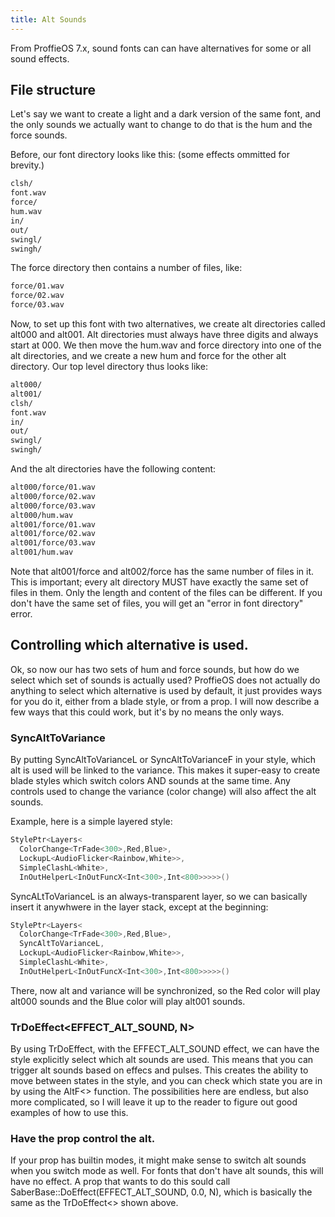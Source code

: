 ```yaml
---
title: Alt Sounds
---
```


From ProffieOS 7.x, sound fonts can can have alternatives for some or all sound effects.

## File structure
Let's say we want to create a light and a dark version of the same font, and the only sounds we actually want to change to do that is the hum and the force sounds.

Before, our font directory looks like this: (some effects ommitted for brevity.)
```txt
clsh/
font.wav
force/
hum.wav
in/
out/
swingl/
swingh/
```

The force directory then contains a number of files, like:
```txt
force/01.wav
force/02.wav
force/03.wav
```

Now, to set up this font with two alternatives, we create alt directories called alt000 and alt001. Alt directories must always have three digits and always start at 000. We then move the hum.wav and force directory into one of the alt directories, and we create a new hum and force for the other alt directory. Our top level directory thus looks like:

```txt
alt000/
alt001/
clsh/
font.wav
in/
out/
swingl/
swingh/
```

And the alt directories have the following content:
```txt
alt000/force/01.wav
alt000/force/02.wav
alt000/force/03.wav
alt000/hum.wav
alt001/force/01.wav
alt001/force/02.wav
alt001/force/03.wav
alt001/hum.wav
```

Note that alt001/force and alt002/force has the same number of files in it. This is important; every alt directory MUST have exactly the same set of files in them. Only the length and content of the files can be different. If you don't have the same set of files, you will get an "error in font directory" error.

## Controlling which alternative is used.
Ok, so now our has two sets of hum and force sounds, but how do we select which set of sounds is actually used? ProffieOS does not actually do anything to select which alternative is used by default, it just provides ways for you do it, either from a blade style, or from a prop. I will now describe a few ways that this could work, but it's by no means the only ways.

### SyncAltToVariance
By putting SyncAltToVarianceL or SyncAltToVarianceF in your style, which alt is used will be linked to the variance. This makes it super-easy to create blade styles which switch colors AND sounds at the same time. Any controls used to change the variance (color change) will also affect the alt sounds.

Example, here is a simple layered style:
```cpp
StylePtr<Layers<
  ColorChange<TrFade<300>,Red,Blue>,
  LockupL<AudioFlicker<Rainbow,White>>,
  SimpleClashL<White>,
  InOutHelperL<InOutFuncX<Int<300>,Int<800>>>>>()
```

SyncALtToVarianceL is an always-transparent layer, so we can basically insert it anywhwere in the layer stack, except at the beginning:

```cpp
StylePtr<Layers<
  ColorChange<TrFade<300>,Red,Blue>,
  SyncAltToVarianceL,
  LockupL<AudioFlicker<Rainbow,White>>,
  SimpleClashL<White>,
  InOutHelperL<InOutFuncX<Int<300>,Int<800>>>>>()
```

There, now alt and variance will be synchronized, so the Red color will play alt000 sounds and the Blue color will play alt001 sounds.

### TrDoEffect<EFFECT_ALT_SOUND, N>
By using TrDoEffect, with the EFFECT_ALT_SOUND effect, we can have the style explicitly select which alt sounds are used. This means that you can trigger alt sounds based on effecs and pulses. This creates the ability to move between states in the style, and you can check which state you are in by using the AltF<> function. The possibilities here are endless, but also more complicated, so I will leave it up to the reader to figure out good examples of how to use this.

### Have the prop control the alt.
If your prop has builtin modes, it might make sense to switch alt sounds when you switch mode as well. For fonts that don't have alt sounds, this will have no effect. A prop that wants to do this sould call SaberBase::DoEffect(EFFECT_ALT_SOUND, 0.0, N), which is basically the same as the TrDoEffect<> shown above.

